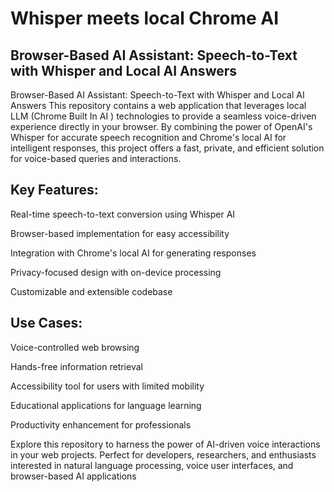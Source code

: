 # Whisper meets local Chrome AI 
## Browser-Based AI Assistant: Speech-to-Text with Whisper and Local AI Answers

Browser-Based AI Assistant: Speech-to-Text with Whisper and Local AI Answers
This repository contains a web application that leverages local LLM (Chrome Built In AI ) technologies to provide a seamless voice-driven experience directly in your browser. By combining the power of OpenAI's Whisper for accurate speech recognition and Chrome's local AI for intelligent responses, this project offers a fast, private, and efficient solution for voice-based queries and interactions.


## Key Features:

Real-time speech-to-text conversion using Whisper AI

Browser-based implementation for easy accessibility

Integration with Chrome's local AI for generating responses

Privacy-focused design with on-device processing

Customizable and extensible codebase




## Use Cases:

Voice-controlled web browsing

Hands-free information retrieval

Accessibility tool for users with limited mobility

Educational applications for language learning

Productivity enhancement for professionals


Explore this repository to harness the power of AI-driven voice interactions in your web projects. Perfect for developers, researchers, and enthusiasts interested in natural language processing, voice user interfaces, and browser-based AI applications
